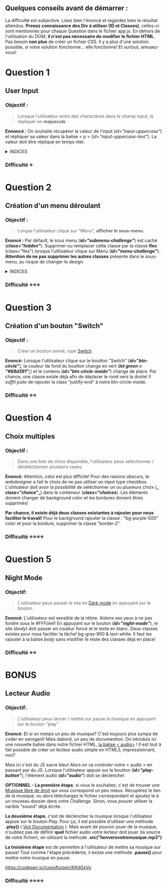 ## Quelques conseils avant de démarrer :

La difficulté est subjective. Lisez bien l'énoncé et regardez bien le résultat attendus. **Prenez connaissance des Div à utiliser (ID et Classes)**, celles-ci sont mentionnés pour chaque Question dans le fichier app.js.
En dehors de l'utilisation du DOM, **il n'est pas nécessaire de modifier le fichier HTML**. Pas besoin **non plus** de créer un fichier CSS.
Il y a plus d'une solution possible, si votre solution fonctionne... elle fonctionne!
Et surtout, amusez-vous!

# Question 1

## User Input

### Objectif :

> Lorsque l'utilisateur entre des charactéres dans le champ input, la répliquer en **majuscule**.

**Ennoncé :**
On souhaite récupérer la valeur de l'input (_id="input-uppercase"_) et répliquer sa valeur dans la balise < p > (_id="input-uppercase-text"_). La valeur doit être répliqué en temps réel.

<details>
  <summary>INDICES</summary>

La valeur de l'input (= texte tapé par l'utilisateur) peut être récupéré en utilisant _.value_ dans votre fichier JavaScript

```javascript
document.getElementById("input-uppercase").value;
```

Il est possible d'utiliser une propriété sur la balise _input_ appelé **oniput** afin d'éxécuter une fonction JavaScript. [Voir Documentation](https://www.w3schools.com/jsref/event_oninput.asp)

```html
<input oninput="maFonctionJavascript()" />
```

</details>

### Difficulté ⭐

# Question 2

## Création d'un menu déroulant

### Objectif :

> Lorque l'utilisateur clique sur "Menu", **afficher le sous-menu**.

**Enoncé :** Par défault, le sous menu (**_id="submenu-challenge"_**) est caché (**_class="hidden"_**). Supprimer ou remplacer cette classe par la classe **flex** (class="flex") lorsque l'utilisateur clique sur Menu (**_id="menu-challenge"_**). **Attention de ne pas supprimer les autres classes** présente dans le sous-menu, au risque de changer le design.

<details>
  <summary>INDICES</summary>

Une fois votre élément (sous-menu) enregistré dans une variable, vous pouvez utiliser **_.classlist.replace_** afin de remplacer une classe par une autre. [Voir Documentation](https://developer.mozilla.org/fr/docs/Web/API/Element/classList)

```javascript
// remplacer la classe "foo" par la classe "bar"
div.classList.replace("foo", "bar");
```

Il existe d'ailleurs d'autres méthodes interessantes: .classList.remove('nomDeLaClasse') pour supprimer une classe, .classList.add("uneNouvelleClasse") pour ajouter une nouvelle classe à celles déjà existantes. [Voir Documentation](https://www.w3schools.com/jsref/prop_element_classlist.asp)

</details>

### Difficulté ⭐⭐⭐

# Question 3

## Création d'un bouton "Switch"

### Objectif :

> Créer un bouton animé, type [Switch](https://developer.apple.com/design/human-interface-guidelines/ios/controls/switches/).

**Enoncé:** Lorsque l'utilisateur clique sur le boutton "Switch" (**id="_btn-circle_"**), la couleur de fond du boutton change en vert (**_let green = "#68d391";_**) et le contenu (**_id="btn-circle-inside"_**) change de place. Par chance, une classe existe déjà afin de déplacer le rond vers la droite! Il _suffit juste_ de rajouter la class "justify-end" à notre btn-circle-inside.

### Difficulté ⭐⭐

# Question 4

## Choix multiples

### Objectif :

> Dans une liste de choix disponible, l'utilisateur peux séléctionner / déséléctionner plusieurs cases.

**Enoncé:** Attention, celui est plus difficile! Pour des raisons obscurs, le webdesigner a fait le choix de ne pas utiliser un input type checkbox. L'utilisateur doit avoir la possibilité de séléctionner un ou plusieurs choix (**_ class="choice"_**) dans le conteneur (**_class="choices_**). Les éléments doivent changer de background color et les bordures doivent êtres supprimés!

**Par chance, il existe déjà deux classes existantes à rajouter pour nous faciliter le travail!** Pour le background rajouter la classe : "bg-purple-500" color et pour la bordure, supprimer la classe "border-2".

### Difficulté ⭐⭐⭐⭐

# Question 5

## Night Mode

### Objectif:

> L'utilisateur peux passer le site en [Dark mode](http://www.leparisien.fr/guide-shopping/le-dark-mode-la-nouvelle-tendance-des-sites-systemes-et-applications-28-10-2019-8181882.php) en appuyant sur le bouton.

**Enoncé:** L'utilisateur est sensible de la rétine. Aidons ses yeux à ne pas fondre sous le #FFFoleil! En appuyant sur le bouton (**_id="night-mode"_**), le site (_body_) doit passer en couleur foncé et le texte en blanc. Deux classes existes pour nous faciliter la tâche! bg-gray-900 & text-white. Il faut les rajouter à la balise _body_ sans modifier le reste des classes déjà en place!

### Difficulté ⭐⭐

# BONUS

## Lecteur Audio

### Objectif:

> L'utilisateur peux lancer / mettre sur pause la musique en appuyant sur le bouton "play"

**Enoncé:** Et si on metais un peu de musique? C'est toujours plus sympa de coder en swingant! Mais dabord, un peu de documention. On introduis ici une nouvelle balise dans notre fichier HTML, [la balise < audio>](https://developer.mozilla.org/fr/docs/Web/HTML/Element/audio) ! Il est tout à fait possible de créer un lecteur audio simple en HTML5, impressionnant, non?

Mais ici c'est du JS sacre bleu! Alors on va controler notre < audio > en passant par du JS. Lorsque l'utilisateur appuie sur le boutton (**_id="play-button"_**), l'élément audio (**_id="audio"_**) doit se déclencher.

**OPTIONNEL - La première étape**, si vous le souhaitez, c'est de trouver une [Musique libre de droit](https://cchound.com/) qui vous correspond un peu mieux. Récupérez le lien de la musique, ou alors téléchargez le fichier correspondant et ajoutez le à un nouveau dossier dans votre Challenge. Sinon, vous pouver utiliser la varible "sound" déjà écrite.

**La deuxième étape**, c'est de déclencher la musique lorsque l'utilisateur appuie sur le bouton Play. Pour ça, il est possible d'utiliser une méthode **.play()** ( [Voir Documentation](https://www.w3schools.com/jsref/dom_obj_audio.asp) ). Mais avant de pouvoir jouer de la musique, n'oubliez pas de définir **quel** fichier audio votre lecteur doit jouer (la source de votre fichier), en utilisant la méthode **.src("lienversvotremusique.mp3")**

**La troisième étape** est de permettre à l'utilisateur de mettre sa musique sur pause! Tout comme l'étape précédente, il existe une méthode **.pause()** pour mettre notre musique en pause.

https://codepen.io/icesofty/pen/KKdGxVo

### Difficulté ⭐⭐⭐⭐
